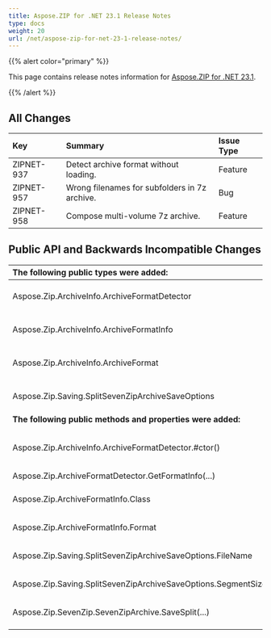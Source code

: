 ```yaml
---
title: Aspose.ZIP for .NET 23.1 Release Notes
type: docs
weight: 20
url: /net/aspose-zip-for-net-23-1-release-notes/
---
```


{{% alert color="primary" %}} 

This page contains release notes information for [Aspose.ZIP for .NET 23.1](https://releases.aspose.com/zip/net/new-releases/aspose.zip-for-.net-23.1/).

{{% /alert %}} 


## **All Changes**

|**Key**|**Summary**|**Issue Type**|
| :- | :- | :- |
|ZIPNET-937|Detect archive format without loading.|Feature|
|ZIPNET-957|Wrong filenames for subfolders in 7z archive.|Bug|
|ZIPNET-958|Compose multi-volume 7z archive.|Feature|

## **Public API and Backwards Incompatible Changes**
|**The following public types were added:**|**Description**|
| :- | :- |
|Aspose.Zip.ArchiveInfo.ArchiveFormatDetector|Detects archive format and provides other related information.|
|Aspose.Zip.ArchiveInfo.ArchiveFormatInfo|Represents information about the archive format.|
|Aspose.Zip.ArchiveInfo.ArchiveFormat|Enumeration with supported archive formats.|
|Aspose.Zip.Saving.SplitSevenZipArchiveSaveOptions|Options for saving a multi-volume 7-zip archive.|
|**The following public methods and properties were added:**|**Description**|
|Aspose.Zip.ArchiveInfo.ArchiveFormatDetector.#ctor()|Initializes a new instance of the ArchiveFormatDetector class.|
|Aspose.Zip.ArchiveFormatDetector.GetFormatInfo(...)|Gets format info.|
|Aspose.Zip.ArchiveFormatInfo.Class|Gets the class that represents the archive file.|
|Aspose.Zip.ArchiveFormatInfo.Format|Gets the archive format.|
|Aspose.Zip.Saving.SplitSevenZipArchiveSaveOptions.FileName|Gets the name of segments without extension.|
|Aspose.Zip.Saving.SplitSevenZipArchiveSaveOptions.SegmentSize|Gets the size of segment.|
|Aspose.Zip.SevenZip.SevenZipArchive.SaveSplit(...)|Saves multi-volume archive to destination directory provided.|